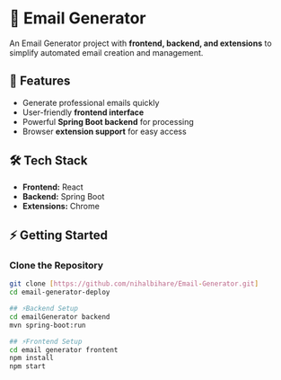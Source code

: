 # 📧 Email Generator

An Email Generator project with **frontend, backend, and extensions** to simplify automated email creation and management.  

## 🚀 Features
- Generate professional emails quickly  
- User-friendly **frontend interface**  
- Powerful **Spring Boot backend** for processing  
- Browser **extension support** for easy access  

## 🛠️ Tech Stack
- **Frontend:** React   
- **Backend:** Spring Boot  
- **Extensions:** Chrome

## ⚡ Getting Started

### Clone the Repository
```sh
git clone [https://github.com/nihalbihare/Email-Generator.git]
cd email-generator-deploy

## ⚡Backend Setup
cd emailGenerator backend
mvn spring-boot:run

## ⚡Frontend Setup
cd email generator frontent
npm install
npm start
